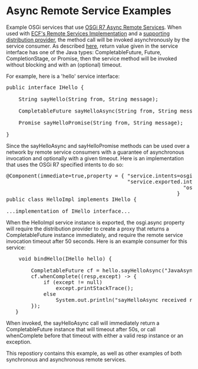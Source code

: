 # Async Remote Service Examples

Example OSGi services that use [OSGi R7 Async Remote Services](https://osgi.org/specification/osgi.cmpn/7.0.0/service.remoteservices.html#d0e1407).  When used with 
[ECF's Remote Services Implementation](http://wiki.eclipse.org/Eclipse_Communication_Framework_Project#OSGi_Remote_Services) 
and a [supporting distribution provider](https://wiki.eclipse.org/Distribution_Providers), the method call will be 
invoked asynchronously by the service consumer.  As described [here](https://osgi.org/specification/osgi.cmpn/7.0.0/service.remoteservices.html#d0e1407), 
return value given in the service interface has one of the Java types:  CompletableFuture, Future, CompletionStage, or Promise, then
the service method will be invoked without blocking and with an (optional) timeout.

For example, here is a 'hello' service interface:

<pre>
public interface IHello {

	String sayHello(String from, String message);
	
	CompletableFuture<String> sayHelloAsync(String from, String message);
	
	Promise<String> sayHelloPromise(String from, String message);
	
}
</pre>

Since the sayHelloAsync and sayHelloPromise methods can be used over a network by remote service consumers with a guarantee of asynchronous invocation and optionally with a given timeout.  Here is an implementation that uses the OSGi R7 specified intents to do so:

<pre>
@Component(immediate=true,property = { "service.intents=osgi.async",  // R7 osgi.async remote service property
                                       "service.exported.interfaces=*",  // RSA-required property
									                     "osgi.basic.timeout:Long=50000"  // timeout of 50000ms=50 seconds
									                   }
public class HelloImpl implements IHello {

...implementation of IHello interface...
</pre>

When the HelloImpl service instance is exported, the osgi.async property will require the distribution provider to create a proxy that
returns a CompletableFuture instance immediately, and require the remote service invocation timeout after 50 seconds.  Here is an example consumer for this service:

<pre>
	void bindHello(IHello hello) {
	
		CompletableFuture<String> cf = hello.sayHelloAsync("JavaAsync","Howdy Python");
		cf.whenComplete((resp,except) -> {
			if (except != null)
				except.printStackTrace();
			else
				System.out.println("sayHelloAsync received result="+resp);
		});
   }
</pre>

When invoked, the sayHelloAsync call will immediately return a CompletableFuture<String> instance that will timeout after 50s, or call whenComplete before that timeout with either a valid resp instance or an exception.
  
This repostiory contains this example, as well as other examples of both synchronous and asynchronous remote services.




